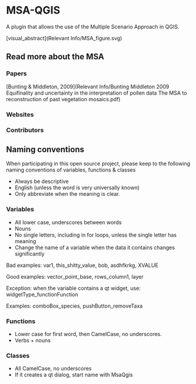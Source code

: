 # MSA-QGIS
A plugin that allows the use of the Multiple Scenario Approach in QGIS.

[visual_abstract](Relevant Info/MSA_figure.svg)

## Read more about the MSA
### Papers
[Bunting & Middleton, 2009](Relevant Info/Bunting Middleton 2009 Equifinality and uncertainty in the interpretation of pollen data The MSA to reconstruction of past vegetation mosaics.pdf)

### Websites

### Contributors


## Naming conventions
When participating in this open source project, please keep to the following naming conventions of variables, functions & classes

- Always be descriptive
- English (unless the word is very universally known)
- Only abbreviate when the meaning is clear.

### Variables

- All lower case, underscores between words
- Nouns
- No single letters, including in for loops, unless the single letter has meaning
- Change the name of a variable when the data it contains changes significantly

Bad examples: var1, this_shitty_value, bob, asdhfkrkg, XVALUE

Good examples: vector_point_base, rows_column1, layer

Exception: when the variable contains a qt widget, use: widgetType_functionFunction

Examples: comboBox_species, pushButton_removeTaxa

### Functions

- Lower case for first word, then CamelCase, no underscores.
- Verbs + nouns

### Classes

- All CamelCase, no underscores
- If it creates a qt dialog, start name with MsaQgis
